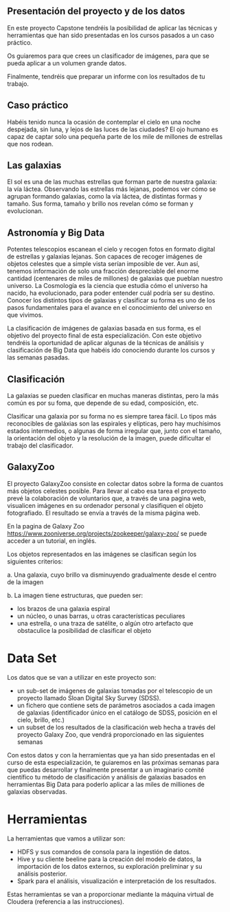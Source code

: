 ## Presentación del proyecto y de los datos
En este proyecto Capstone tendréis la posibilidad de aplicar las técnicas y herramientas que han sido presentadas en los cursos pasados a un caso práctico.

Os guiaremos para que crees un clasificador de imágenes, para que se pueda aplicar a un volumen grande datos.

Finalmente, tendréis que preparar un informe con los resultados de tu trabajo.

## Caso práctico 

Habéis tenido nunca la ocasión de contemplar el cielo en una noche despejada, sin luna, y lejos de las luces de las ciudades? El ojo humano es capaz de captar solo una pequeña parte de los mile de millones de estrellas que nos rodean.

## Las galaxias
El sol es una de las muchas estrellas que forman parte de nuestra galaxia: la vía láctea.
Observando las estrellas más lejanas, podemos ver cómo se agrupan formando galaxias, como la vía láctea, de distintas formas y tamaño. Sus forma, tamaño y brillo nos revelan cómo se forman y evolucionan.

## Astronomía y Big Data
Potentes telescopios escanean el cielo y recogen fotos en formato digital de estrellas y galaxias lejanas. Son capaces de recoger imágenes de objetos celestes que a simple vista serían imposible de ver. Aun así, tenemos información de solo una fracción despreciable del enorme cantidad (centenares de miles de millones) de galaxias que pueblan nuestro universo.
La Cosmología es la ciencia que estudia cómo el universo ha nacido, ha evolucionado, para poder entender cuál podría ser su destino. Conocer los distintos tipos de galaxias y clasificar su forma es uno de los pasos fundamentales para el avance en el conocimiento del universo en que vivimos.

La clasificación de imágenes de galaxias basada en sus forma, es el objetivo del proyecto final de esta especialización.
Con este objetivo tendréis la oportunidad de aplicar algunas de la técnicas de análisis y clasificación de Big Data que habéis ido conociendo durante los cursos y las semanas pasadas.

## Clasificación

La galaxias se pueden clasificar en muchas maneras distintas, pero la más común es por su foma, que depende de su edad, composición, etc.

Clasificar una galaxia por su forma no es siempre tarea fácil. Lo tipos más reconocibles de galáxias son las espirales y elípticas, pero hay muchísimos estados intermedios, o algunas de forma irregular que, junto con el tamaño, la orientación del objeto y la resolución de la imagen, puede dificultar el trabajo del clasificador.
 
## GalaxyZoo

El proyecto GalaxyZoo consiste en colectar datos sobre la forma de cuantos más objetos celestes posible. Para llevar al cabo esa tarea el proyecto prevé la colaboración de voluntarios que, a través de una pagina web, visualicen imágenes en su ordenador personal y clasifiquen el objeto fotografiado. El resultado se envía a través de la misma página web.

En la pagina de Galaxy Zoo https://www.zooniverse.org/projects/zookeeper/galaxy-zoo/ se puede acceder a un tutorial, en inglés.


Los objetos representados en las imágenes se clasifican  según los siguientes criterios:

a. Una galaxia, cuyo brillo va disminuyendo gradualmente desde el centro de la imagen

b. La imagen tiene estructuras, que pueden ser:

* los brazos de una galaxia espiral
* un núcleo, o unas barras, u otras características peculiares
* una estrella, o una traza de satélite, o algún otro artefacto que obstaculice la posibilidad de clasificar el objeto

 
 
# Data Set

Los datos que se van a utilizar en este proyecto son:
* un sub-set de imágenes de galaxias tomadas por el telescopio de un proyecto llamado Sloan Digital Sky Survey (SDSS).
* un fichero que contiene sets de parámetros asociados a cada imagen de galaxias (identificador único en el catálogo de SDSS, posición en el cielo, brillo, etc.)
* un subset de los resultados de la clasificación web hecha a través del proyecto Galaxy Zoo, que vendrá proporcionado en las siguientes semanas

Con estos datos y con la herramientas que ya han sido presentadas en el curso de esta especialización, te guiaremos en las próximas semanas para que puedas desarrollar y  finalmente presentar a un imaginario comité científico tu método de clasificación y análisis de galaxias basados en herramientas Big Data para poderlo aplicar a las miles de milliones de galaxias observadas. 

# Herramientas

La herramientas que vamos a utilizar son:
* HDFS y sus comandos de consola para la ingestión de datos.
* Hive y su cliente beeline para la creación del modelo de datos, la importación de los datos externos, su exploración preliminar y su análisis posterior.
* Spark para el análisis, visualización e interpretación de los resultados.

Estas herramientas se van a proporcionar mediante la máquina virtual de Cloudera (referencia a las instrucciones).
